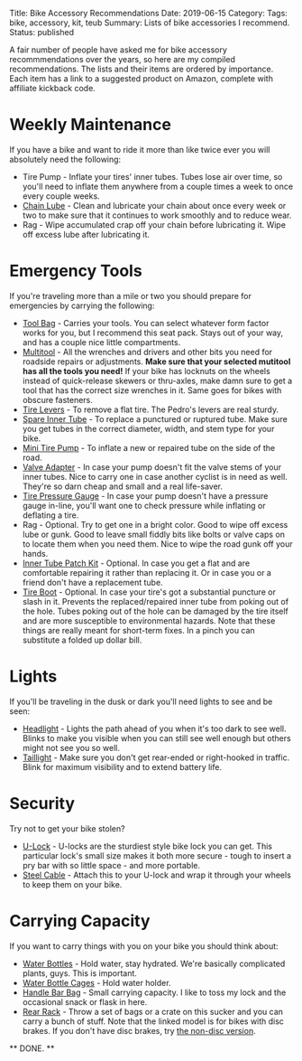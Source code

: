 Title: Bike Accessory Recommendations
Date: 2019-06-15
Category:
Tags: bike, accessory, kit, teub
Summary: Lists of bike accessories I recommend.
Status: published

A fair number of people have asked me for bike accessory recommmendations over the years, so here are my compiled recommendations. The lists and their items are ordered by importance. Each item has a link to a suggested product on Amazon, complete with affiliate kickback code.

# Weekly Maintenance
If you have a bike and want to ride it more than like twice ever you will absolutely need the following:

* Tire Pump - Inflate your tires' inner tubes. Tubes lose air over time, so you'll need to inflate them anywhere from a couple times a week to once every couple weeks. 
* [Chain Lube](http://www.whitelightningco.com/products/lubricants/epic-ride) - Clean and lubricate your chain about once every week or two to make sure that it continues to work smoothly and to reduce wear.
* Rag - Wipe accumulated crap off your chain before lubricating it. Wipe off excess lube after lubricating it.

# Emergency Tools
If you're traveling more than a mile or two you should prepare for emergencies by carrying the following:

* [Tool Bag](https://www.topeak.com/global/de/products/saddle-bags/130-aero-wedge-pack) - Carries your tools. You can select whatever form factor works for you, but I recommend this seat pack. Stays out of your way, and has a couple nice little compartments.
* [Multitool](https://www.crankbrothers.com/products/m19) - All the wrenches and drivers and other bits you need for roadside repairs or adjustments. **Make sure that your selected mutitool has all the tools you need!** If your bike has locknuts on the wheels instead of quick-release skewers or thru-axles, make damn sure to get a tool that has the correct size wrenches in it. Same goes for bikes with obscure fasteners.
* [Tire Levers](https://pedros.com/products/tools/wheel-and-tire/tire-levers/) - To remove a flat tire. The Pedro's levers are real sturdy.
* [Spare Inner Tube](https://www.competitivecyclist.com/q-tubes-road-bike-tube-2012) - To replace a punctured or ruptured tube. Make sure you get tubes in the correct diameter, width, and stem type for your bike.
* [Mini Tire Pump](https://www.competitivecyclist.com/lezyne-pressure-drive-high-pressure-hand-pump) - To inflate a new or repaired tube on the side of the road.
* [Valve Adapter](https://shop.slime.com/products/presta-valve-adapters?variant=45263127176) - In case your pump doesn't fit the valve stems of your inner tubes. Nice to carry one in case another cyclist is in need as well. They're so darn cheap and small and a real life-saver.
* [Tire Pressure Gauge](https://www.planetbike.com/store/pencil-bike-tire-gauge.html) - In case your pump doesn't have a pressure gauge in-line, you'll want one to check pressure while inflating or deflating a tire.
* Rag - Optional. Try to get one in a bright color. Good to wipe off excess lube or gunk. Good to leave small fiddly bits like bolts or valve caps on to locate them when you need them. Nice to wipe the road gunk off your hands. 
* [Inner Tube Patch Kit](https://www.parktool.com/product/vulcanizing-patch-kit-vp-1) - Optional. In case you get a flat and are comfortable repairing it rather than replacing it. Or in case you or a friend don't have a replacement tube.
* [Tire Boot](https://www.parktool.com/product/emergency-tire-boot-TB-2) - Optional. In case your tire's got a substantial puncture or slash in it. Prevents the replaced/repaired inner tube from poking out of the hole. Tubes poking out of the hole can be damaged by the tire itself and are more susceptible to environmental hazards. Note that these things are really meant for short-term fixes. In a pinch you can substitute a folded up dollar bill.

# Lights
If you'll be traveling in the dusk or dark you'll need lights to see and be seen:

* [Headlight](https://ride.lezyne.com/collections/led-lights/products/1-led-9f-v504) - Lights the path ahead of you when it's too dark to see well. Blinks to make you visible when you can still see well enough but others might not see you so well.
* [Taillight](https://www.cateye.com/intl/products/safety_lights/TL-LD155-R/) - Make sure you don't get rear-ended or right-hooked in traffic. Blink for maximum visibility and to extend battery life.

# Security
Try not to get your bike stolen?

* [U-Lock](https://www.kryptonitelock.com/en/products/product-information/current-key/002062.html) - U-locks are the sturdiest style bike lock you can get. This particular lock's small size makes it both more secure - tough to insert a pry bar with so little space - and more portable.
* [Steel Cable](https://www.kryptonitelock.com/content/kryt-us-2/en/products/product-information/current-key/210818.html) - Attach this to your U-lock and wrap it through your wheels to keep them on your bike.

# Carrying Capacity
If you want to carry things with you on your bike you should think about:

* [Water Bottles](https://www.camelbak.com/en/bottles/sport-bike/R02045--Podium_24_2019?color=44ce499fdbd84d188db476add38f0667) - Hold water, stay hydrated. We're basically complicated plants, guys. This is important.
* [Water Bottle Cages](https://www.blackburndesign.com/p/comp-aluminum-bike-water-bottle-cage) - Hold water holder.
* [Handle Bar Bag](https://banjobrothers.com/collections/handlebar-bags/products/handlebar-bag-medium) - Small carrying capacity. I like to toss my lock and the occasional snack or flask in here.
* [Rear Rack](https://www.iberausa.com/product/iberausa-pakrak-bicycle-touring-disk-brake-carrier-plus-rack) - Throw a set of bags or a crate on this sucker and you can carry a bunch of stuff. Note that the linked model is for bikes with disc brakes. If you don't have disc brakes, try [the non-disc version](https://www.iberausa.com/product/iberausa-pakrak-bicycle-touring-carrier-plus).

** DONE. **
